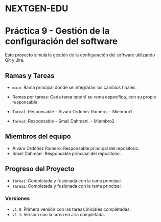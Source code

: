 # NEXTGEN-EDU

# Práctica 9 - Gestión de la configuración del software

Este proyecto simula la gestión de la configuración del software utilizando Git y Jira.

## Ramas y Tareas
- `main`: Rama principal donde se integrarán los cambios finales.
- Ramas por tareas: Cada tarea tendrá su rama específica, con su propio responsable.

- `Tarea1`: Responsable - Álvaro Ordóñez Romero. - Miembro1
- `Tarea2`: Responsable - Smail Dahmani. - Miembro2

## Miembros del equipo
- Álvaro Ordóñez Romero: Responsable principal del repositorio.
- Smail Dahmani: Responsable principal del repositorio.


## Progreso del Proyecto

- `Tarea1`: Completada y fusionada con la rama principal.
- `Tarea2`: Completada y fusionada con la rama principal.

### Versiones
- `v1.0`: Primera versión con las tareas iniciales completadas.
- `v1.1`: Versión con la tarea en Jira completada.

